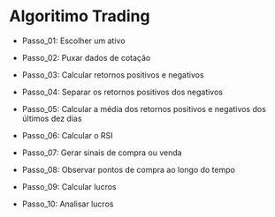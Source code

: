 # Algoritimo Trading

- Passo_01: Escolher um ativo

- Passo_02: Puxar dados de cotação

- Passo_03: Calcular retornos positivos e negativos

- Passo_04: Separar os retornos positivos dos negativos

- Passo_05: Calcular a média dos retornos positivos e negativos dos últimos dez dias

- Passo_06: Calcular o RSI

- Passo_07: Gerar sinais de compra ou venda

- Passo_08: Observar pontos de compra ao longo do tempo

- Passo_09: Calcular lucros

- Passo_10: Analisar lucros

